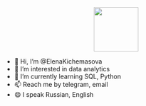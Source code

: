 <div id="header" align="center">
  <img src="https://giphy.com/gifs/technology-earth-communications-U4FkC2VqpeNRHjTDQ5" width="100"/>
</div>


- 👋 Hi, I’m @ElenaKichemasova
- 👀 I’m interested in data analytics
- 🌱 I’m currently learning SQL, Python
- 📫 Reach me by telegram, email
- 😄 I speak Russian, English
  

<!---
ElenaKichemasova/ElenaKichemasova is a ✨ special ✨ repository because its `README.md` (this file) appears on your GitHub profile.
You can click the Preview link to take a look at your changes.
--->
